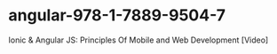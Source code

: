 # angular-978-1-7889-9504-7
Ionic &amp; Angular JS: Principles Of Mobile and Web Development [Video]
